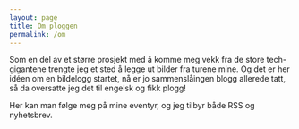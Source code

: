 ```yaml
---
layout: page
title: Om ploggen
permalink: /om
---
```


Som en del av et større prosjekt med å komme meg vekk fra de store tech-gigantene trengte jeg et sted å legge ut bilder fra turene mine.
Og det er her idéen om en bildelogg startet, nå er jo sammenslåingen blogg allerede tatt, så da oversatte jeg det til engelsk og fikk plogg!

Her kan man følge meg på mine eventyr, og jeg tilbyr både RSS og nyhetsbrev.
